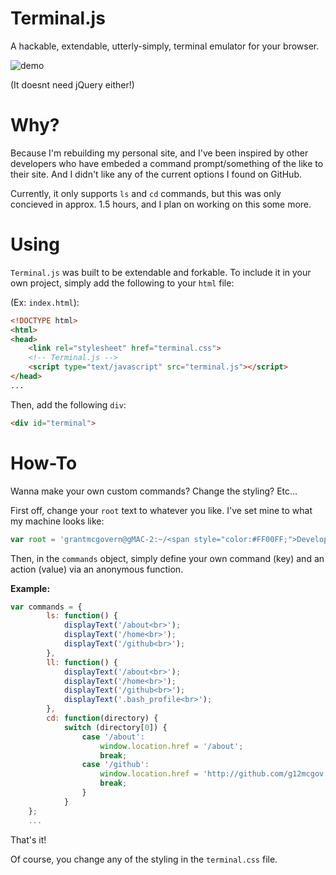 # Terminal.js

A hackable, extendable, utterly-simply, terminal emulator for your browser. 

![demo](http://i1158.photobucket.com/albums/p618/g12mcgov/demo1.gif)

(It doesnt need jQuery either!)

Why?
=======

Because I'm rebuilding my personal site, and I've been inspired by other developers who have embeded a command prompt/something of the like to their site. And I didn't like any of the current options I found on GitHub. 

Currently, it only supports `ls` and `cd` commands, but this was only concieved in approx. 1.5 hours, and I plan on working on this some more. 

Using
=======

`Terminal.js` was built to be extendable and forkable. To include it in your own project, simply add the following to your `html` file:

(Ex: `index.html`):

```html
<!DOCTYPE html>
<html>
<head>
	<link rel="stylesheet" href="terminal.css">
	<!-- Terminal.js -->
	<script type="text/javascript" src="terminal.js"></script>
</head>
...
```

Then, add the following `div`:

```html
<div id="terminal">
```

How-To
=======

Wanna make your own custom commands? Change the styling? Etc... 

First off, change your `root` text to whatever you like. I've set mine to what my machine looks like:

```javascript
var root = 'grantmcgovern@gMAC-2:~/<span style="color:#FF00FF;">Developer</span> $ ';
```

Then, in the `commands` object, simply define your own command (key) and an action (value) via an anonymous function.

**Example:**

```javascript
var commands = {
		ls: function() { 
			displayText('/about<br>');
			displayText('/home<br>');
			displayText('/github<br>');
		},
		ll: function() {
			displayText('/about<br>');
			displayText('/home<br>');
			displayText('/github<br>');
			displayText('.bash_profile<br>');
		}, 
		cd: function(directory) {
			switch (directory[0]) {
				case '/about':
					window.location.href = '/about';
					break;
				case '/github':
					window.location.href = 'http://github.com/g12mcgov';
					break;
				}
			}	
	};
	...
```

That's it!

Of course, you change any of the styling in the `terminal.css` file.




